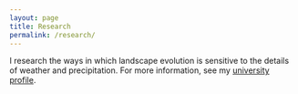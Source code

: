 ```yaml
---
layout: page
title: Research
permalink: /research/
---
```


I research the ways in which landscape evolution is sensitive to the details of weather and precipitation. For more information, see my [university profile](http://personalpages.manchester.ac.uk/staff/declan.valters/default.htm).

